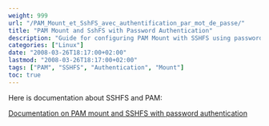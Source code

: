 ```yaml
---
weight: 999
url: "/PAM_Mount_et_SshFS_avec_authentification_par_mot_de_passe/"
title: "PAM Mount and SshFS with Password Authentication"
description: "Guide for configuring PAM Mount with SSHFS using password authentication"
categories: ["Linux"]
date: "2008-03-26T18:17:00+02:00"
lastmod: "2008-03-26T18:17:00+02:00"
tags: ["PAM", "SSHFS", "Authentication", "Mount"]
toc: true
---
```


Here is documentation about SSHFS and PAM:

[Documentation on PAM mount and SSHFS with password authentication](/pdf/pam_mount_and_sshfs_with_password_authentication.pdf)
